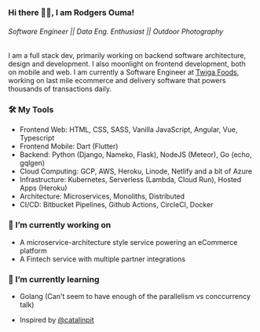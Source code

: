 ### Hi there 👋🏾, I am Rodgers Ouma!
###### *Software Engineer* || *Data Eng. Enthusiast* || *Outdoor Photography*

I am a full stack dev, primarily working on backend software architecture, design and development. I also moonlight on frontend development, both on mobile and web. I am currently a Software Engineer at [Twiga Foods](https://twiga.com/), working on last mile ecommerce and delivery software that powers thousands of transactions daily.

### 🛠️ My Tools
* Frontend Web: HTML, CSS, SASS, Vanilla JavaScript, Angular, Vue, Typescript
* Frontend Mobile: Dart (Flutter)
* Backend: Python (Django, Nameko, Flask), NodeJS (Meteor), Go (echo, gqlgen)
* Cloud Computing: GCP, AWS, Heroku, Linode, Netlify and a bit of Azure
* Infrastructure: Kubernetes, Serverless (Lambda, Cloud Run), Hosted Apps (Heroku)
* Architecture: Microservices, Monoliths, Distributed
* CI/CD: Bitbucket Pipelines, Github Actions, CircleCI, Docker

### 🔭 I’m currently working on
* A microservice-architecture style service powering an eCommerce platform
* A Fintech service with multiple partner integrations

### 🌱 I’m currently learning
* Golang (Can't seem to have enough of the parallelism vs conccurrency talk)


- Inspired by [@catalinpit](https://github.com/catalinpit/catalinpit/)
